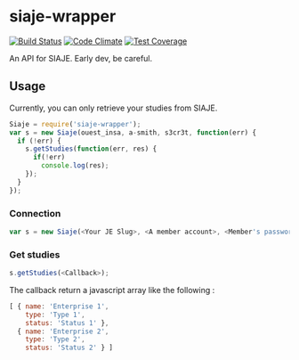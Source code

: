 siaje-wrapper
=============

[![Build Status](https://travis-ci.org/ouest-insa/siaje-wrapper.svg)](https://travis-ci.org/ouest-insa/siaje-wrapper)
[![Code Climate](https://codeclimate.com/github/ouest-insa/siaje-wrapper/badges/gpa.svg)](https://codeclimate.com/github/ouest-insa/siaje-wrapper)
[![Test Coverage](https://codeclimate.com/github/ouest-insa/siaje-wrapper/badges/coverage.svg)](https://codeclimate.com/github/ouest-insa/siaje-wrapper)

An API for SIAJE. Early dev, be careful.

Usage
-----

Currently, you can only retrieve your studies from SIAJE.

```javascript
Siaje = require('siaje-wrapper');
var s = new Siaje(ouest_insa, a-smith, s3cr3t, function(err) {
  if (!err) {
    s.getStudies(function(err, res) {
      if(!err)
        console.log(res);
    });
  }
});
```

### Connection

```javascript
var s = new Siaje(<Your JE Slug>, <A member account>, <Member's password>, <Callback>);
```

### Get studies

```javascript
s.getStudies(<Callback>);
```
The callback return a javascript array like the following : 

```javascript
[ { name: 'Enterprise 1',
    type: 'Type 1',
    status: 'Status 1' },
  { name: 'Enterprise 2',
    type: 'Type 2',
    status: 'Status 2' } ]

```
